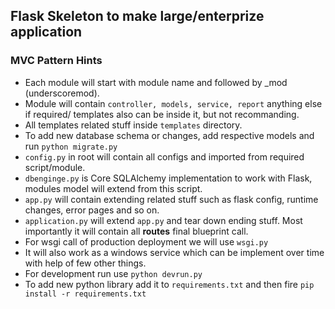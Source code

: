 ## Flask Skeleton to make large/enterprize application

### MVC Pattern Hints
 - Each module will start with module name and followed by _mod (underscoremod).
 - Module will contain `controller, models, service, report` anything else if required/ templates also can be inside it, but not recommanding.
 - All templates related stuff inside `templates` directory.
 - To add new database schema or changes, add respective models and run `python migrate.py`
 - `config.py` in root will contain all configs and imported from required script/module.
 - `dbenginge.py` is Core SQLAlchemy implementation to work with Flask, modules model will extend from this script.
 - `app.py` will contain extending related stuff such as flask config, runtime changes, error pages and so on.
 - `application.py` will extend `app.py` and tear down ending stuff. Most importantly it will contain all **routes** final blueprint call.
 - For wsgi call of production deployment we will use `wsgi.py` 
 - It will also work as a windows service which can be implement over time with help of few other things.
 - For development run use `python devrun.py`
 - To add new python library add it to `requirements.txt` and then fire `pip install -r requirements.txt`
